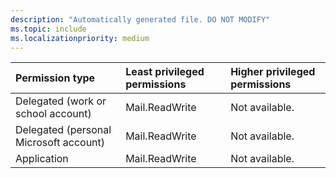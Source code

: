 ```yaml
---
description: "Automatically generated file. DO NOT MODIFY"
ms.topic: include
ms.localizationpriority: medium
---
```


|Permission type|Least privileged permissions|Higher privileged permissions|
|:---|:---|:---|
|Delegated (work or school account)|Mail.ReadWrite|Not available.|
|Delegated (personal Microsoft account)|Mail.ReadWrite|Not available.|
|Application|Mail.ReadWrite|Not available.|

